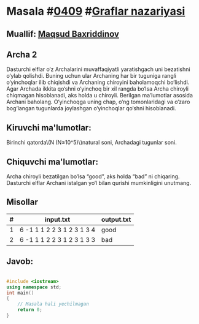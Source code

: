 
<h1>Masala #<a href="https://robocontest.uz/tasks/0409">0409</a> #<a href="https://robocontest.uz/tasks?category=15">Graflar nazariyasi</a></h1>
<h2> Muallif: <a href="https://robocontest.uz/profile/mbi">Maqsud Baxriddinov</a></h2>
<h2>Archa 2</h2>
<p>Dasturchi elflar o‘z Archalarini muvaffaqiyatli yaratishgach uni bezatishni o‘ylab qolishdi. Buning uchun ular Archaning har bir tuguniga rangli o‘yinchoqlar ilib chiqishdi va Archaning chiroyini baholamoqchi bo‘lishdi. Agar Archada ikkita qo‘shni o‘yinchoq bir xil rangda bo‘lsa Archa chiroyli chiqmagan hisoblanadi, aks holda u chiroyli. Berilgan ma’lumotlar asosida Archani baholang.
O‘yinchoqga uning chap, o‘ng tomonlaridagi va o‘zaro bog‘langan tugunlarda joylashgan o‘yinchoqlar qo‘shni hisoblanadi.

</p>
<h2>Kiruvchi ma'lumotlar:</h2>
<p>Birinchi qatorda\(N (N≤10^5)\)natural soni, Archadagi tugunlar soni.</p>
<h2>Chiquvchi ma'lumotlar:</h2>
<p>Archa chiroyli bezatilgan bo‘lsa “good”, aks holda “bad” ni chiqaring. Dasturchi elflar Archani istalgan yo‘l bilan qurishi mumkinligini unutmang.</p>
<h2>Misollar</h2>
<table>
    <thead>
        <tr>
            <th>#</th>
            <th>input.txt</th>
            <th>output.txt</th>
        </tr>
    </thead>
    <tbody>
            <tr>
                <td>1</td>
                <td>6
-1 1 1 2 2 3
1 2 3 1 3 4</td>
                <td>good</td>
            </tr>
            <tr>
                <td>2</td>
                <td>6
-1 1 1 2 2 3
1 2 3 1 3 3</td>
                <td>bad</td>
            </tr>
    </tbody>
    </table>
    
<h2>Javob:</h2>

######
```cpp
#include <iostream>
using namespace std;
int main()
{
    // Masala hali yechilmagan
    return 0;
}
```
